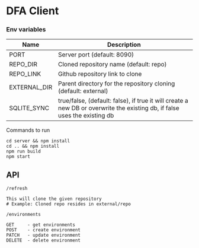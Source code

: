 # DFA Client


### Env variables

Name | Description
--- | ---
PORT | Server port (default: 8090)
REPO_DIR | Cloned repository name (default: repo)
REPO_LINK | Github repository link to clone
EXTERNAL_DIR | Parent directory for the repository cloning (default: external)
SQLITE_SYNC | true/false, (default: false), if true it will create a new DB or overwrite the existing db, if false uses the existing db 

Commands to run

```
cd server && npm install
cd .. && npm install
npm run build
npm start
```


## API

```
/refresh

This will clone the given repository
# Example: Cloned repo resides in external/repo
```

```
/environments

GET     - get environments
POST    - create environment
PATCH   - update environment
DELETE  - delete environment
```
